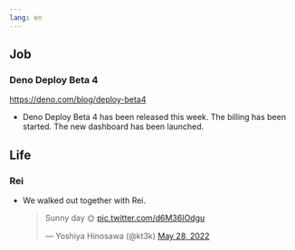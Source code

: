 ```yaml
---
lang: en
---
```


## Job

### Deno Deploy Beta 4

https://deno.com/blog/deploy-beta4

- Deno Deploy Beta 4 has been released this week. The billing has been started. The new dashboard has been launched.

## Life

### Rei

- We walked out together with Rei.

  <blockquote class="twitter-tweet"><p lang="en" dir="ltr">Sunny day 🌞 <a href="https://t.co/d6M36IOdgu">pic.twitter.com/d6M36IOdgu</a></p>&mdash; Yoshiya Hinosawa (@kt3k) <a href="https://twitter.com/kt3k/status/1530392365252628480?ref_src=twsrc%5Etfw">May 28, 2022</a></blockquote> <script async src="https://platform.twitter.com/widgets.js" charset="utf-8"></script>
